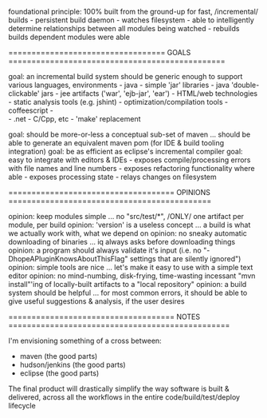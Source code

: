 
foundational principle: 100% built from the ground-up for fast, /incremental/ builds
     - persistent build daemon
     - watches filesystem
     - able to intelligently determine relationships between all modules being watched
     - rebuilds builds dependent modules were able

================================== GOALS ===============================================
     
goal: an incremental build system should be generic enough to support various languages, environments
     - java
         - simple 'jar' libraries
         - java 'double-clickable' jars
         - jee artifacts ('war', 'ejb-jar', 'ear')
     - HTML/web technologies
         - static analysis tools (e.g. jshint)
         - optimization/compilation tools
             - coffeescript
             -  
     - .net
     - C/Cpp, etc
         - 'make' replacement
     
     
goal: should be more-or-less a conceptual sub-set of maven ... should be able to generate an equivalent maven pom (for IDE & build tooling integration)
goal: be as efficient as eclipse's incremental compiler
goal: easy to integrate with editors & IDEs
     - exposes compile/processing errors with file names and line numbers
     - exposes refactoring functionality where able
     - exposes processing state
     - relays changes on filesystem

==================================== OPINIONS ============================================

opinion: keep modules simple ... no "src/test/*", /ONLY/ one artifact per module, per build
opinion: 'version' is a useless concept ... a build is what we actually work with, what we depend on
opinion: no sneaky automatic downloading of binaries ... iq always asks before downloading things
opinion: a program should always validate it's input (i.e. no "-DhopeAPluginKnowsAboutThisFlag" settings that are silently ignored")
opinion: simple tools are nice ... let's make it easy to use with a simple text editor
opinion: no mind-numbing, disk-frying, time-wasting incessant "mvn install"'ing of locally-built artifacts to a "local repository"
opinion: a build system should be helpful ... for most common errors, it should be able to give useful suggestions & analysis, if the user desires

==================================== NOTES ================================================

I'm envisioning something of a cross between:
   - maven (the good parts)
   - hudson/jenkins (the good parts)
   - eclipse (the good parts)

The final product will drastically simplify the way software is built & delivered, across all the workflows in the entire code/build/test/deploy lifecycle

